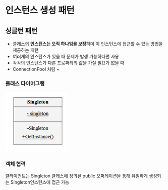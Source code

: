 # 인스턴스 생성 패턴
## 싱글턴 패턴
- 클래스의 **인스턴스는 오직 하나임을 보장**하며 이 인스턴스에 접근할 수 있는 방법을 제공하는 패턴
- 여러개의 인스턴스가 있을 때 문제가 발생 가능하다면 사용
- 각각의 인스턴스가 다른 프로퍼티의 값을 가질 필요가 없을 때
- ConnectionPool 처럼 ~

### 클래스 다이어그램
<img src="../image/img1.png" alt="img" width="200"/>

### 객체 협력
클라이언트는 Singleton 클래스에 정의된 public 오퍼레이션을 통해 유일하게 생성되는 Singleton인스턴스에 접근 가능

